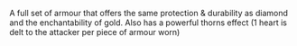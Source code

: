 A full set of armour that offers the same protection & durability as diamond and the enchantability of gold. 
Also has a powerful thorns effect (1 heart is delt to the attacker per piece of armour worn)